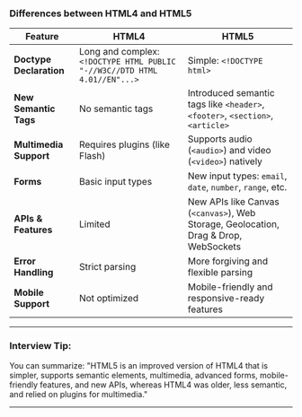 ### **Differences between HTML4 and HTML5**

| Feature                 | HTML4                                                                     | HTML5                                                                                |
| ----------------------- | ------------------------------------------------------------------------- | ------------------------------------------------------------------------------------ |
| **Doctype Declaration** | Long and complex: `<!DOCTYPE HTML PUBLIC "-//W3C//DTD HTML 4.01//EN"...>` | Simple: `<!DOCTYPE html>`                                                            |
| **New Semantic Tags**   | No semantic tags                                                          | Introduced semantic tags like `<header>`, `<footer>`, `<section>`, `<article>`       |
| **Multimedia Support**  | Requires plugins (like Flash)                                             | Supports audio (`<audio>`) and video (`<video>`) natively                            |
| **Forms**               | Basic input types                                                         | New input types: `email`, `date`, `number`, `range`, etc.                            |
| **APIs & Features**     | Limited                                                                   | New APIs like Canvas (`<canvas>`), Web Storage, Geolocation, Drag & Drop, WebSockets |
| **Error Handling**      | Strict parsing                                                            | More forgiving and flexible parsing                                                  |
| **Mobile Support**      | Not optimized                                                             | Mobile-friendly and responsive-ready features                                        |

---

### **Interview Tip:**

You can summarize:
"HTML5 is an improved version of HTML4 that is simpler, supports semantic elements, multimedia, advanced forms, mobile-friendly features, and new APIs, whereas HTML4 was older, less semantic, and relied on plugins for multimedia."

---

